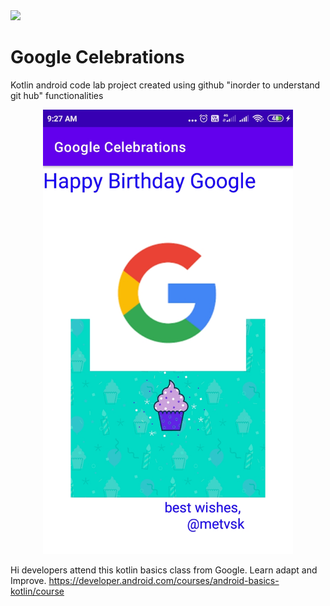 <div align="left">
    <img src="mipmap-xxhdpi/ic_launcher.png" width="150px"</img>
</div>

# Google Celebrations

Kotlin android code lab project created using github "inorder to understand git hub" functionalities



<div align="center">
    <img src="/screenshots/shot1.jpg" width="400px"</img>
</div>


Hi developers attend this kotlin basics class from Google.
Learn adapt and Improve.
https://developer.android.com/courses/android-basics-kotlin/course

